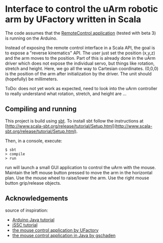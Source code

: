 # Interface to control the uArm robotic arm by UFactory written in Scala

The code assumes that the [RemoteControl application](https://github.com/UFactory/UF_uArm) (tested with beta 3) is running on the Arduino.

Instead of exposing the remote control interface in a Scala API, the goal is to
expose a "reverse kinematics" API.  The user just set the position (x,y,z) and
the arm moves to the position.  Part of this is already done in the uArm driver
which does not expose the individual servo, but things like rotation, stretch
and height.  Here, we go all the way to Cartesian coordinates.  (0,0,0) is the
position of the arm after initialization by the driver.  The unit should
(hopefully) be millimeters.

ToDo: does not yet work as expected, need to look into the uArm controller to really understand what rotation, stretch, and height are ...

## Compiling and running

This project is build using [sbt](http://www.scala-sbt.org/).
To install sbt follow the instructions at [http://www.scala-sbt.org/release/tutorial/Setup.html](http://www.scala-sbt.org/release/tutorial/Setup.html).

Then, in a console, execute:
```
$ sbt
> compile
> run
```
run will launch a small GUI application to control the uArm with the mouse.
Maintain the left mouse button pressed to move the arm in the horizontal plan.
Use the mouse wheel to raise/lower the arm.
Use the right mouse button grip/release objects.


## Acknowledgements

source of inspiration:
* [Arduino Java tutorial](http://playground.arduino.cc/Interfacing/Java)
* [jSSC tutorial](https://code.google.com/p/java-simple-serial-connector/wiki/jSSC_Start_Working)
* [the mouse control application by UFactory](https://github.com/UFactory/uArm_Mouse_Control_for_Windows)
* [the mouse control application in Java by gschaden](https://github.com/gschaden/uArm)
